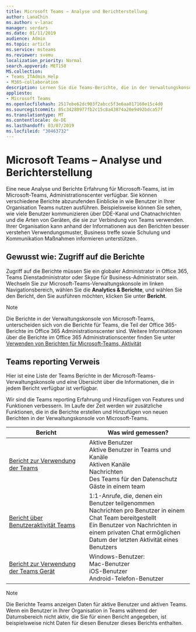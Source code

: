 ```yaml
---
title: Microsoft Teams – Analyse und Berichterstellung
author: LanaChin
ms.author: v-lanac
manager: serdars
ms.date: 01/11/2019
audience: Admin
ms.topic: article
ms.service: msteams
ms.reviewer: svemu
localization_priority: Normal
search.appverid: MET150
MS.collection:
- Teams_ITAdmin_Help
- M365-collaboration
description: Lernen Sie die Teams-Berichte, die in der Verwaltungskonsole von Microsoft-Teams zur Verfügung stehen.
appliesto:
- Microsoft Teams
ms.openlocfilehash: 2517ebe62dc903f2abcc5f3e6aa817160e15c4d0
ms.sourcegitcommit: 85c34280977fb2c15c8a43874a20e9492bdca57f
ms.translationtype: MT
ms.contentlocale: de-DE
ms.lasthandoff: 03/07/2019
ms.locfileid: "30463732"
---
```

# <a name="microsoft-teams-analytics-and-reporting"></a>Microsoft Teams – Analyse und Berichterstellung

Eine neue Analyse und Berichte Erfahrung für Microsoft-Teams, ist im Microsoft-Teams, Administrationscenter verfügbar. Sie können verschiedene Berichte abzurufenden Einblicke in wie Benutzer in Ihrer Organisation Teams nutzen ausführen. Beispielsweise können Sie sehen, wie viele Benutzer kommunizieren über DDE-Kanal und Chatnachrichten und die Arten von Geräten, die sie zur Verbindung von Teams verwenden. Ihrer Organisation kann anhand der Informationen aus den Berichten besser verstehen Verwendungsmuster, Business treffe sowie Schulung und Kommunikation Maßnahmen informieren unterstützen.

## <a name="how-to-access-the-reports"></a>Gewusst wie: Zugriff auf die Berichte

Zugriff auf die Berichte müssen Sie ein globaler Administrator in Office 365, Teams Dienstadministrator oder Skype für Business-Administrator sein.  Wechseln Sie zur Microsoft-Teams-Verwaltungskonsole im linken Navigationsbereich, wählen Sie die **Analytics & Berichte**, und wählen Sie den Bericht, den Sie ausführen möchten, klicken Sie unter **Bericht**.

> [!NOTE]
> Die Berichte in der Verwaltungskonsole von Microsoft-Teams, unterscheiden sich von die Berichte für Teams, die Teil der Office 365-Berichte im Office 365 Administrationscenter sind. Weitere Informationen über die Berichte im Office 365 Administrationscenter finden Sie unter [Verwenden von Berichten für Microsoft-Teams, Aktivität](../teams-activity-reports.md)

## <a name="teams-reporting-reference"></a>Teams reporting Verweis

Hier ist eine Liste der Teams Berichte in der Microsoft-Teams-Verwaltungskonsole und eine Übersicht über die Informationen, die in jedem Bericht verfügbar ist verfügbar.

Wir sind die Teams reporting Erfahrung und Hinzufügen von Features und Funktionen verbessern. Im Laufe der Zeit werden wir zusätzliche Funktionen, die in die Berichte erstellen und Hinzufügen von neuen Berichten in der Verwaltungskonsole von Microsoft-Teams.

|Bericht  |Was wird gemessen? |
|---------|---------|
|[Bericht zur Verwendung der Teams](teams-usage-report.md)  |  Aktive Benutzer<br/>Aktive Benutzer in Teams und Kanäle<br/>Aktiven Kanäle<br/>Nachrichten<br/>Des Teams für den Datenschutz<br/>Gäste in einem team   |
|[Bericht über Benutzeraktivität Teams](user-activity-report.md)  |  1:1-Anrufe, die, denen ein Benutzer teilgenommen<br/>Nachrichten pro Benutzer in einem Chat Team bereitgestellt<br/>Ein Benutzer von Nachrichten in einem privaten Chat ermöglichen<br/>Datum der letzten Aktivität eines Benutzers     |
|[Bericht zur Verwendung der Teams Gerät](device-usage-report.md)   |  Windows-Benutzer:<br/>Mac-Benutzer<br/>iOS-Benutzer<br/>Android-Telefon-Benutzer     |

> [!NOTE]
> Die Berichte Teams anzeigen Daten für aktive Benutzer und aktiven Teams. Wenn ein Benutzer in Ihrer Organisation in Teams während der Datumsbereich nicht aktiv, die Sie für einen Bericht angegeben, ist beispielsweise nicht Daten für diesen Benutzer dieses Berichts enthalten.
